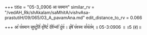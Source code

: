 +++
title = "05-3_0906 आ पवमान"
similar_rv = "/vedAH_Rk/shAkalam/saMhitA/vishvAsa-prastutiH/09/065/03_A_pavamAna.md"
edit_distance_to_rv = 0.066

+++
आ꣡ प꣢वमान सुष्टु꣣तिं꣢ वृ꣣ष्टिं꣢ दे꣣वे꣢भ्यो꣣ दु꣡वः꣢। इ꣣षे꣡ प꣢वस्व सं꣣य꣡त꣢म् ॥ 05-3:0906 ॥ ॥5 (ह)॥

<div class="js_include " url="/vedAH_Rk/shAkalam/saMhitA/vishvAsa-prastutiH/09/065/03_A_pavamAna.md"  newLevelForH1="2" title="विश्वास-शाकल-प्रस्तुतिः"  > </div>